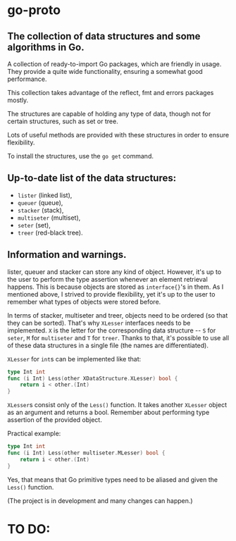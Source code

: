 # go-proto
## The collection of data structures and some algorithms in Go.

A collection of ready-to-import Go packages, which are friendly in usage. They provide
a quite wide functionality, ensuring a somewhat good performance.

This collection takes advantage of the reflect, fmt and errors packages mostly. 

The structures are capable of holding any type of data, though not for certain structures,
such as set or tree.

Lots of useful methods are provided with these structures in order to ensure flexibility.

To install the structures, use the `go get` command.

## Up-to-date list of the data structures:
- `lister` (linked list),
- `queuer` (queue),
- `stacker` (stack),
- `multiseter` (multiset),
- `seter` (set),
- `treer` (red-black tree).

## Information and warnings.
lister, queuer and stacker can store any kind of object. However, it's up to the user to
perform the type assertion whenever an element retrieval happens. This is because objects
are stored as `interface{}`'s in them. As I mentioned above, I strived to provide
flexibility, yet it's up to the user to remember what types of objects were stored before.

In terms of stacker, multiseter and treer, objects need to be ordered (so that they can be sorted).
That's why `XLesser` interfaces needs to be implemented. `X` is the letter for the corresponding
data structure -- `S` for `seter`, `M` for `multiseter` and `T` for `treer`. Thanks to that, it's
possible to use all of these data structures in a single file (the names are differentiated).

`XLesser` for `int`s can be implemented like that:
```go
type Int int
func (i Int) Less(other XDataStructure.XLesser) bool {
	return i < other.(Int)
}
```
`XLesser`s consist only of the `Less()` function. It takes another `XLesser` object as an argument
and returns a bool. Remember about performing type assertion of the provided object.

Practical example:
```go
type Int int
func (i Int) Less(other multiseter.MLesser) bool {
	return i < other.(Int)
}
```

Yes, that means that Go primitive types need to be aliased and given the `Less()` function.

(The project is in development and many changes can happen.)

# TO DO: